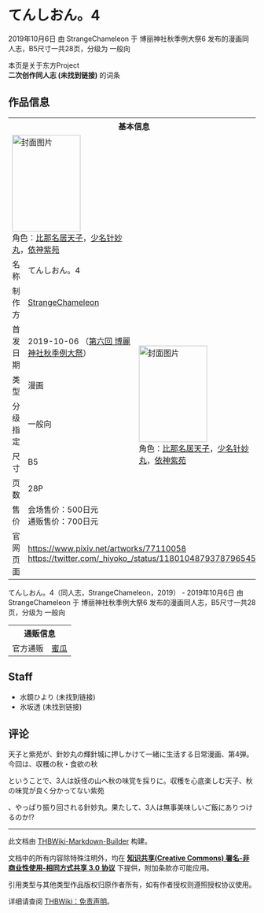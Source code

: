 # てんしおん。4

<!-- source html: G:\repos\THBWiki-Markdown-Builder\THBWikiMarkdown\Temp\main\b\bd\ns0%3A%E3%81%A6%E3%82%93%E3%81%97%E3%81%8A%E3%82%93%E3%80%824.html -->

2019年10月6日 由 StrangeChameleon 于 博丽神社秋季例大祭6 发布的漫画同人志，B5尺寸一共28页，分级为 一般向

本页是关于东方Project  
 **二次创作同人志 (未找到链接)** 的词条

## 作品信息

<table><tbody><tr><th colspan="3">基本信息</th></tr><tr><td class="cover-artwork-mobile" colspan="2"><a href="./文件-てんしおん。4封面.png.md" class="image" title="封面图片"><img alt="封面图片" src="https://upload.thwiki.cc/thumb/b/b7/%E3%81%A6%E3%82%93%E3%81%97%E3%81%8A%E3%82%93%E3%80%824%E5%B0%81%E9%9D%A2.png/139px-%E3%81%A6%E3%82%93%E3%81%97%E3%81%8A%E3%82%93%E3%80%824%E5%B0%81%E9%9D%A2.png" decoding="async" loading="lazy" width="139" height="196" srcset="https://upload.thwiki.cc/thumb/b/b7/%E3%81%A6%E3%82%93%E3%81%97%E3%81%8A%E3%82%93%E3%80%824%E5%B0%81%E9%9D%A2.png/208px-%E3%81%A6%E3%82%93%E3%81%97%E3%81%8A%E3%82%93%E3%80%824%E5%B0%81%E9%9D%A2.png 1.5x, https://upload.thwiki.cc/thumb/b/b7/%E3%81%A6%E3%82%93%E3%81%97%E3%81%8A%E3%82%93%E3%80%824%E5%B0%81%E9%9D%A2.png/278px-%E3%81%A6%E3%82%93%E3%81%97%E3%81%8A%E3%82%93%E3%80%824%E5%B0%81%E9%9D%A2.png 2x" data-file-width="600" data-file-height="847"></a><div class="cover-char">角色：<a href="./比那名居天子.md" title="比那名居天子">比那名居天子</a>，<a href="./少名针妙丸.md" title="少名针妙丸">少名针妙丸</a>，<a href="./依神紫苑.md" title="依神紫苑">依神紫苑</a></div></td>
</tr><tr><td class="label">名称</td><td colspan="2"> てんしおん。4 </td></tr><tr><td class="label">制作方</td><td><a href="./StrangeChameleon.md" title="StrangeChameleon">StrangeChameleon</a></td><td class="cover-artwork" rowspan="7" style="min-width:196px;"><a href="./文件-てんしおん。4封面.png.md" class="image" title="封面图片"><img alt="封面图片" src="https://upload.thwiki.cc/thumb/b/b7/%E3%81%A6%E3%82%93%E3%81%97%E3%81%8A%E3%82%93%E3%80%824%E5%B0%81%E9%9D%A2.png/139px-%E3%81%A6%E3%82%93%E3%81%97%E3%81%8A%E3%82%93%E3%80%824%E5%B0%81%E9%9D%A2.png" decoding="async" loading="lazy" width="139" height="196" srcset="https://upload.thwiki.cc/thumb/b/b7/%E3%81%A6%E3%82%93%E3%81%97%E3%81%8A%E3%82%93%E3%80%824%E5%B0%81%E9%9D%A2.png/208px-%E3%81%A6%E3%82%93%E3%81%97%E3%81%8A%E3%82%93%E3%80%824%E5%B0%81%E9%9D%A2.png 1.5x, https://upload.thwiki.cc/thumb/b/b7/%E3%81%A6%E3%82%93%E3%81%97%E3%81%8A%E3%82%93%E3%80%824%E5%B0%81%E9%9D%A2.png/278px-%E3%81%A6%E3%82%93%E3%81%97%E3%81%8A%E3%82%93%E3%80%824%E5%B0%81%E9%9D%A2.png 2x" data-file-width="600" data-file-height="847"></a><div class="cover-char">角色：<a href="./比那名居天子.md" title="比那名居天子">比那名居天子</a>，<a href="./少名针妙丸.md" title="少名针妙丸">少名针妙丸</a>，<a href="./依神紫苑.md" title="依神紫苑">依神紫苑</a></div></td>
</tr><tr><td class="label">首发日期</td><td>2019-10-06&#160;（<a href="/展会作品列表?e=%E5%8D%9A%E4%B8%BD%E7%A5%9E%E7%A4%BE%E7%A7%8B%E5%AD%A3%E4%BE%8B%E5%A4%A7%E7%A5%AD%236">第六回 博麗神社秋季例大祭</a>）</td></tr><tr><td class="label">类型</td><td>漫画</td></tr><tr><td class="label">分级指定</td><td>一般向</td></tr><tr><td class="label">尺寸</td><td>B5</td></tr><tr><td class="label">页数</td><td>28P</td></tr><tr><td class="label">售价</td><td>会场售价：500日元<br>通贩售价：700日元</td></tr>
<tr><td class="label">官网页面</td><td colspan="2"><a rel="nofollow" class="external free" href="https://www.pixiv.net/artworks/77110058">https://www.pixiv.net/artworks/77110058</a><br><a rel="nofollow" class="external free" href="https://twitter.com/_hiyoko_/status/1180104879378796545">https://twitter.com/_hiyoko_/status/1180104879378796545</a></td></tr></tbody></table>

てんしおん。4（同人志，StrangeChameleon，2019） - 2019年10月6日 由 StrangeChameleon 于 博丽神社秋季例大祭6 发布的漫画同人志，B5尺寸一共28页，分级为 一般向

<table><tbody><tr><th colspan="3">通贩信息</th></tr><tr><td class="label">官方通贩</td><td colspan="2"><a rel="nofollow" class="external text" href="https://www.melonbooks.co.jp/detail/detail.php?product_id=566408">蜜瓜</a></td></tr></tbody></table>



## Staff
- 水鏡ひより (未找到链接)
- 氷坂透 (未找到链接)


## 评论

  
天子と紫苑が、針妙丸の輝針城に押しかけて一緒に生活する日常漫画、第4弾。今回は、収穫の秋・食欲の秋  

ということで、3人は妖怪の山へ秋の味覚を採りに。収穫を心底楽しむ天子、秋の味覚が良く分かってない紫苑  

、やっぱり振り回される針妙丸。果たして、3人は無事美味しいご飯にありつけるのか!?
  







---

此文档由 [THBWiki-Markdown-Builder](https://github.com/Delsin-Yu/THBWiki-Markdown-Builder) 构建。

文档中的所有内容除特殊注明外，均在 [**知识共享(Creative Commons) 署名-非商业性使用-相同方式共享 3.0 协议**](https://creativecommons.org/licenses/by-sa/3.0/deed.zh-hans) 下提供，附加条款亦可能应用。

引用类型与其他类型作品版权归原作者所有，如有作者授权则遵照授权协议使用。

详细请查阅 [THBWiki：免责声明](https://thbwiki.cc/THBWiki:%E5%85%8D%E8%B4%A3%E5%A3%B0%E6%98%8E)。

